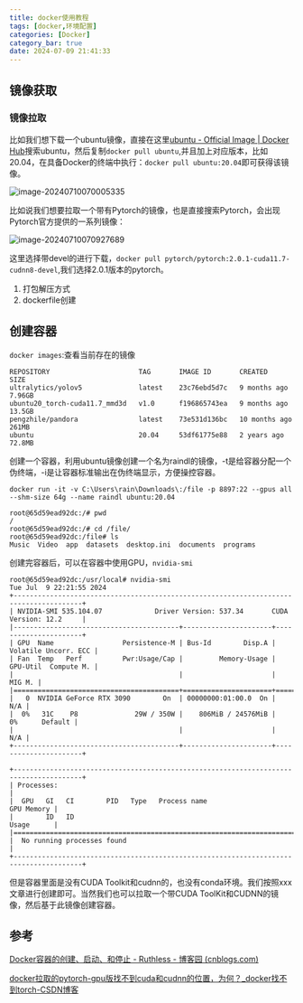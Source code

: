 ```yaml
---
title: docker使用教程
tags: [docker,环境配置]
categories: [Docker]
category_bar: true
date: 2024-07-09 21:41:33
---
```


## 镜像获取

### 镜像拉取

比如我们想下载一个ubuntu镜像，直接在这里[ubuntu - Official Image | Docker Hub](https://hub.docker.com/_/ubuntu)搜索ubuntu，然后复制`docker pull ubuntu`,并且加上对应版本，比如20.04，在具备Docker的终端中执行：`docker pull ubuntu:20.04`即可获得该镜像。

![image-20240710070005335](https://cdn.jsdelivr.net/gh/airainday/blogimage@main/image-20240710070005335.png)

比如说我们想要拉取一个带有Pytorch的镜像，也是直接搜索Pytorch，会出现Pytorch官方提供的一系列镜像：

![image-20240710070927689](https://cdn.jsdelivr.net/gh/airainday/blogimage@main/image-20240710070927689.png)

这里选择带devel的进行下载，`docker pull pytorch/pytorch:2.0.1-cuda11.7-cudnn8-devel`,我们选择2.0.1版本的pytorch。





1. 打包解压方式
2. dockerfile创建

## 创建容器

`docker images`:查看当前存在的镜像

```shell
REPOSITORY                      TAG       IMAGE ID       CREATED         SIZE
ultralytics/yolov5              latest    23c76ebd5d7c   9 months ago    7.96GB
ubuntu20_torch-cuda11.7_mmd3d   v1.0      f196865743ea   9 months ago    13.5GB
pengzhile/pandora               latest    73e531d136bc   10 months ago   261MB
ubuntu                          20.04     53df61775e88   2 years ago     72.8MB
```

创建一个容器，利用ubuntu镜像创建一个名为raindl的镜像，-t是给容器分配一个伪终端，-i是让容器标准输出在伪终端显示，方便操控容器。

`docker run -it -v C:\Users\rain\Downloads\:/file -p 8897:22 --gpus all --shm-size 64g --name raindl ubuntu:20.04`

```shell
root@65d59ead92dc:/# pwd
/
root@65d59ead92dc:/# cd /file/
root@65d59ead92dc:/file# ls
Music  Video  app  datasets  desktop.ini  documents  programs
```

创建完容器后，可以在容器中使用GPU，`nvidia-smi`

```shell
root@65d59ead92dc:/usr/local# nvidia-smi
Tue Jul  9 22:21:55 2024
+---------------------------------------------------------------------------------------+
| NVIDIA-SMI 535.104.07             Driver Version: 537.34       CUDA Version: 12.2     |
|-----------------------------------------+----------------------+----------------------+
| GPU  Name                 Persistence-M | Bus-Id        Disp.A | Volatile Uncorr. ECC |
| Fan  Temp   Perf          Pwr:Usage/Cap |         Memory-Usage | GPU-Util  Compute M. |
|                                         |                      |               MIG M. |
|=========================================+======================+======================|
|   0  NVIDIA GeForce RTX 3090        On  | 00000000:01:00.0  On |                  N/A |
|  0%   31C    P8              29W / 350W |    806MiB / 24576MiB |      0%      Default |
|                                         |                      |                  N/A |
+-----------------------------------------+----------------------+----------------------+

+---------------------------------------------------------------------------------------+
| Processes:                                                                            |
|  GPU   GI   CI        PID   Type   Process name                            GPU Memory |
|        ID   ID                                                             Usage      |
|=======================================================================================|
|  No running processes found                                                           |
+---------------------------------------------------------------------------------------+
```

但是容器里面是没有CUDA Toolkit和cudnn的，也没有conda环境。我们按照xxx文章进行创建即可。当然我们也可以拉取一个带CUDA ToolKit和CUDNN的镜像，然后基于此镜像创建容器。

## 参考

[Docker容器的创建、启动、和停止 - Ruthless - 博客园 (cnblogs.com)](https://www.cnblogs.com/linjiqin/p/8608975.html)

[docker拉取的pytorch-gpu版找不到cuda和cudnn的位置，为何？_docker找不到torch-CSDN博客](https://blog.csdn.net/ljp1919/article/details/106209358)



